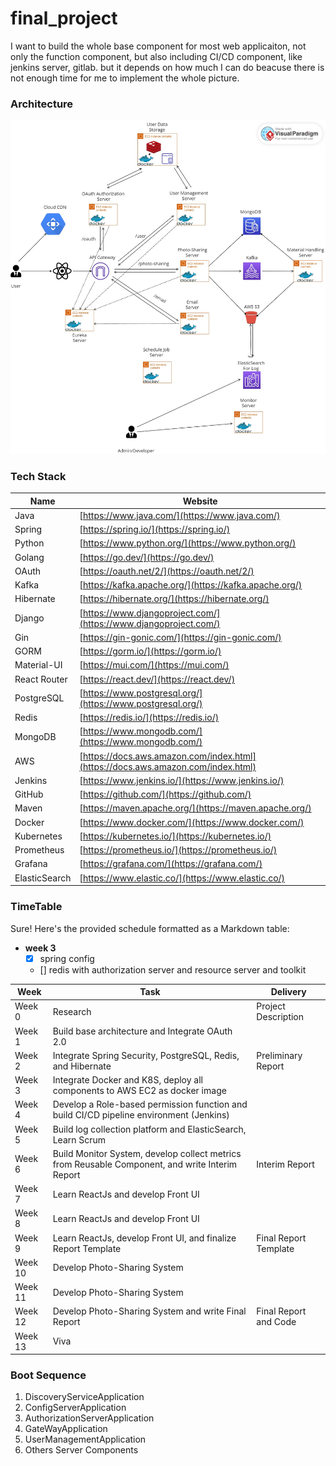 # final_project
I want to build the whole base component for most web applicaiton, not only the function component, but also including
CI/CD component, like jenkins server, gitlab. but it depends on how much I can do beacuse there is not enough time for
me to implement the whole picture.
### Architecture
![Alt Text](docs/architecture.jpg)

### Tech Stack

| Name           | Website                                  |
|----------------|------------------------------------------|
| Java           | [https://www.java.com/](https://www.java.com/)             |
| Spring         | [https://spring.io/](https://spring.io/)                     |
| Python         | [https://www.python.org/](https://www.python.org/)           |
| Golang         | [https://go.dev/](https://go.dev/)                           |
| OAuth          | [https://oauth.net/2/](https://oauth.net/2/)                 |
| Kafka          | [https://kafka.apache.org/](https://kafka.apache.org/)       |
| Hibernate      | [https://hibernate.org/](https://hibernate.org/)             |
| Django         | [https://www.djangoproject.com/](https://www.djangoproject.com/) |
| Gin            | [https://gin-gonic.com/](https://gin-gonic.com/)             |
| GORM           | [https://gorm.io/](https://gorm.io/)                         |
| Material-UI    | [https://mui.com/](https://mui.com/)                         |
| React Router   | [https://react.dev/](https://react.dev/)                     |
| PostgreSQL     | [https://www.postgresql.org/](https://www.postgresql.org/)   |
| Redis          | [https://redis.io/](https://redis.io/)                       |
| MongoDB        | [https://www.mongodb.com/](https://www.mongodb.com/)         |
| AWS            | [https://docs.aws.amazon.com/index.html](https://docs.aws.amazon.com/index.html) |
| Jenkins        | [https://www.jenkins.io/](https://www.jenkins.io/)           |
| GitHub         | [https://github.com/](https://github.com/)                   |
| Maven          | [https://maven.apache.org/](https://maven.apache.org/)       |
| Docker         | [https://www.docker.com/](https://www.docker.com/)           |
| Kubernetes     | [https://kubernetes.io/](https://kubernetes.io/)             |
| Prometheus     | [https://prometheus.io/](https://prometheus.io/)             |
| Grafana        | [https://grafana.com/](https://grafana.com/)                 |
| ElasticSearch  | [https://www.elastic.co/](https://www.elastic.co/)           |

### TimeTable
Sure! Here's the provided schedule formatted as a Markdown table:
- **week 3**
    - [x] spring config
    - [] redis with authorization server and resource server and toolkit

| Week         | Task                                                  | Delivery                       |
|--------------|-------------------------------------------------------|--------------------------------|
| Week 0       | Research                                              | Project Description            |
| Week 1       | Build base architecture and Integrate OAuth 2.0        |                                |
| Week 2       | Integrate Spring Security, PostgreSQL, Redis, and Hibernate | Preliminary Report        |
| Week 3       | Integrate Docker and K8S, deploy all components to AWS EC2 as docker image |                                |
| Week 4       | Develop a Role-based permission function and build CI/CD pipeline environment (Jenkins) |                                |
| Week 5       | Build log collection platform and ElasticSearch, Learn Scrum |                                |
| Week 6       | Build Monitor System, develop collect metrics from Reusable Component, and write Interim Report | Interim Report         |
| Week 7       | Learn ReactJs and develop Front UI                     |                                |
| Week 8       | Learn ReactJs and develop Front UI                     |                                |
| Week 9       | Learn ReactJs, develop Front UI, and finalize Report Template | Final Report Template   |
| Week 10      | Develop Photo-Sharing System                           |                                |
| Week 11      | Develop Photo-Sharing System                           |                                |
| Week 12      | Develop Photo-Sharing System and write Final Report     | Final Report and Code          |
| Week 13      | Viva                                                  |                                |

### Boot Sequence
1. DiscoveryServiceApplication
2. ConfigServerApplication
3. AuthorizationServerApplication
4. GateWayApplication
5. UserManagementApplication
6. Others Server Components